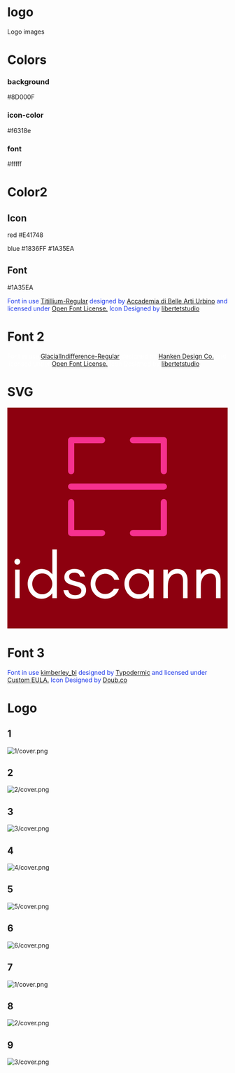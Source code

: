 # logo
Logo images

# Colors

### background
#8D000F

### icon-color
#f6318e

### font
#fffff


# Color2

## Icon
red
        #E41748

blue
        #1836FF
        #1A35EA

## Font
#1A35EA

<div class="glitter-meta-authors" style="color: rgb(26, 53, 234);">
        Font in use <a target="_blank" href="https://www.fontsquirrel.com/fonts/titillium">Titillium-Regular</a> designed by
        <a target="_blank" href="http://www.accademiadiurbino.it/">Accademia di Belle Arti Urbino</a>
        and licensed under
        <a target="_blank" href="http://scripts.sil.org/cms/scripts/page.php?site_id=nrsi&amp;id=OFL_web">Open Font License.</a>
          Icon Designed by
          <a target="_blank" href="https://thenounproject.com/fatnaruto">libertetstudio</a></div>
          
          

# Font 2

<div class="glitter-meta-authors" style="color: rgb(255, 255, 255);">
        Font in use <a target="_blank" href="https://hanken.co/product/hk-grotesk/">GlacialIndifference-Regular</a> designed by
        <a target="_blank" href="https://hanken.co/">Hanken Design Co.</a>
        and licensed under
        <a target="_blank" href="http://scripts.sil.org/cms/scripts/page.php?site_id=nrsi&amp;id=OFL_web">Open Font License.</a>
          Icon Designed by
          <a target="_blank" href="https://thenounproject.com/fatnaruto">libertetstudio</a></div>
          
# SVG          
<svg data-v-fde0c5aa="" xmlns="http://www.w3.org/2000/svg" viewBox="0 0 300 300" class="iconAbove">
<!----><defs data-v-fde0c5aa=""><!----></defs><rect data-v-fde0c5aa="" fill="#8D000F" x="0" y="0" width="300px" height="300px" class="logo-background-square"></rect><defs data-v-fde0c5aa=""><!----></defs><g data-v-fde0c5aa="" id="54f43b07-ad87-44e6-806d-590bf7ce660b" fill="#ffffff" transform="matrix(6.304619608789318,0,0,6.304619608789318,3.480638728472268,175.01373206268428)"><path d="M2.04 5.01C1.92 4.89 1.78 4.83 1.60 4.83C1.43 4.83 1.28 4.89 1.16 5.01C1.04 5.13 0.98 5.28 0.98 5.45C0.98 5.63 1.04 5.77 1.16 5.89C1.28 6.02 1.43 6.08 1.60 6.08C1.78 6.08 1.92 6.02 2.04 5.89C2.17 5.77 2.23 5.63 2.23 5.45C2.23 5.28 2.17 5.13 2.04 5.01ZM2.10 13.30L2.10 7.14L1.12 7.14L1.12 13.30ZM9.16 10.22C9.16 10.82 8.95 11.34 8.53 11.79C8.12 12.24 7.60 12.46 6.99 12.46C6.37 12.46 5.86 12.24 5.44 11.79C5.02 11.34 4.82 10.82 4.82 10.22C4.82 9.62 5.02 9.10 5.44 8.65C5.86 8.20 6.37 7.98 6.99 7.98C7.60 7.98 8.12 8.20 8.53 8.65C8.95 9.10 9.16 9.62 9.16 10.22ZM10.14 13.30L10.14 2.80L9.16 2.80L9.16 8.19C9.10 8.12 9.04 8.05 8.98 7.98C8.40 7.33 7.68 7.00 6.83 7.00C5.98 7.00 5.26 7.33 4.68 7.98C4.12 8.61 3.84 9.36 3.84 10.22C3.84 11.08 4.12 11.83 4.68 12.46C5.26 13.11 5.98 13.44 6.83 13.44C7.68 13.44 8.40 13.11 8.98 12.46C9.04 12.39 9.10 12.32 9.16 12.25L9.16 13.30ZM13.13 12.42C12.88 12.26 12.70 11.98 12.60 11.58L11.56 11.58C11.78 12.85 12.60 13.48 14.03 13.48C14.36 13.48 14.67 13.44 14.96 13.36C15.25 13.28 15.51 13.17 15.75 13.01C16.22 12.69 16.46 12.20 16.46 11.54C16.46 10.88 16.14 10.39 15.51 10.09C15.24 9.96 14.94 9.86 14.63 9.79C14.32 9.72 14.02 9.64 13.75 9.56C13.48 9.47 13.25 9.37 13.07 9.24C12.89 9.11 12.79 8.91 12.79 8.63C12.79 8.35 12.91 8.15 13.13 8.01C13.35 7.88 13.61 7.81 13.92 7.81C14.22 7.81 14.48 7.87 14.69 7.98C14.91 8.09 15.07 8.32 15.17 8.67L16.22 8.67C16.09 8.04 15.83 7.61 15.43 7.37C15.03 7.12 14.54 7.00 13.94 7.00C13.35 7.00 12.83 7.16 12.40 7.47C11.97 7.79 11.76 8.25 11.76 8.86C11.76 9.17 11.84 9.43 11.99 9.66C12.15 9.88 12.39 10.07 12.71 10.22C12.98 10.34 13.28 10.44 13.59 10.52C13.90 10.59 14.19 10.68 14.46 10.76C15.10 10.97 15.43 11.27 15.43 11.66C15.43 12.33 14.98 12.67 14.08 12.67C13.69 12.67 13.38 12.59 13.13 12.42ZM23.62 9.35C23.42 8.66 23.05 8.10 22.50 7.67C21.94 7.23 21.30 7.01 20.59 7.01C19.71 7.01 18.97 7.33 18.35 7.97C17.75 8.59 17.44 9.34 17.44 10.22C17.44 11.09 17.75 11.84 18.35 12.48C18.63 12.78 18.97 13.01 19.35 13.18C19.73 13.35 20.12 13.44 20.51 13.44C20.90 13.44 21.25 13.39 21.56 13.28C22.55 12.94 23.21 12.27 23.56 11.28L22.46 11.28C22.27 11.63 22.01 11.90 21.68 12.11C21.35 12.32 20.99 12.42 20.59 12.42C20.00 12.42 19.49 12.20 19.07 11.77C18.66 11.33 18.45 10.82 18.45 10.22C18.45 9.63 18.66 9.12 19.07 8.69C19.27 8.49 19.49 8.33 19.75 8.21C20.02 8.09 20.33 8.04 20.69 8.04C21.06 8.04 21.42 8.16 21.77 8.40C22.12 8.64 22.39 8.96 22.55 9.35ZM30.06 10.22C30.06 10.82 29.85 11.34 29.44 11.79C29.02 12.24 28.50 12.46 27.89 12.46C27.27 12.46 26.76 12.24 26.34 11.79C25.93 11.34 25.72 10.82 25.72 10.22C25.72 9.62 25.93 9.10 26.34 8.65C26.76 8.20 27.27 7.98 27.89 7.98C28.50 7.98 29.02 8.20 29.44 8.65C29.85 9.10 30.06 9.62 30.06 10.22ZM31.04 13.30L31.04 7.14L30.06 7.14L30.06 8.19C30.00 8.12 29.94 8.05 29.88 7.98C29.30 7.33 28.58 7.00 27.73 7.00C26.88 7.00 26.17 7.33 25.59 7.98C25.02 8.61 24.74 9.36 24.74 10.22C24.74 11.08 25.02 11.83 25.59 12.46C26.17 13.11 26.88 13.44 27.73 13.44C28.58 13.44 29.30 13.11 29.88 12.46C29.94 12.39 30.00 12.32 30.06 12.25L30.06 13.30ZM37.39 13.30L38.37 13.30L38.37 9.45C38.37 8.74 38.19 8.16 37.81 7.72C37.63 7.50 37.40 7.33 37.13 7.20C36.86 7.08 36.50 7.01 36.06 7.01C35.63 7.01 35.24 7.13 34.90 7.36C34.58 7.57 34.32 7.85 34.12 8.20L34.12 7.14L33.14 7.14L33.14 13.30L34.12 13.30L34.12 10.72C34.12 9.94 34.27 9.32 34.56 8.86C34.72 8.60 34.93 8.39 35.20 8.23C35.46 8.07 35.80 7.99 36.22 7.99C36.64 7.99 36.94 8.14 37.12 8.42C37.30 8.71 37.39 9.05 37.39 9.45ZM44.52 13.30L45.50 13.30L45.50 9.45C45.50 8.74 45.31 8.16 44.94 7.72C44.75 7.50 44.52 7.33 44.25 7.20C43.98 7.08 43.63 7.01 43.19 7.01C42.75 7.01 42.36 7.13 42.03 7.36C41.71 7.57 41.45 7.85 41.24 8.20L41.24 7.14L40.26 7.14L40.26 13.30L41.24 13.30L41.24 10.72C41.24 9.94 41.39 9.32 41.69 8.86C41.85 8.60 42.06 8.39 42.32 8.23C42.58 8.07 42.92 7.99 43.34 7.99C43.76 7.99 44.06 8.14 44.25 8.42C44.43 8.71 44.52 9.05 44.52 9.45Z"></path></g><defs data-v-fde0c5aa=""><!----></defs><g data-v-fde0c5aa="" id="d259fc3f-ef20-40e5-a743-057f08dca4e9" stroke="none" fill="#F6318E" transform="matrix(4.208333333333334,0,0,4.208333333333334,82.66666666666666,39.999999999999986)"><g data-name="16-scan"><path d="M31 17H1a1 1 0 0 1 0-2h30a1 1 0 0 1 0 2zM1 12a1 1 0 0 1-1-1V1a1 1 0 0 1 1-1h10a1 1 0 0 1 0 2H2v9a1 1 0 0 1-1 1zM31 12a1 1 0 0 1-1-1V2h-9a1 1 0 0 1 0-2h10a1 1 0 0 1 1 1v10a1 1 0 0 1-1 1zM31 32H21a1 1 0 0 1 0-2h9v-9a1 1 0 0 1 2 0v10a1 1 0 0 1-1 1zM11 32H1a1 1 0 0 1-1-1V21a1 1 0 0 1 2 0v9h9a1 1 0 0 1 0 2z"></path></g></g>
<!----></svg>

# Font 3

<div class="glitter-meta-authors" style="color: rgb(26, 53, 234);">
        Font in use <a target="_blank" href="https://www.fontspring.com/fonts/typodermic/kimberley">kimberley_bl</a> designed by
        <a target="_blank" href="http://typodermicfonts.com/">Typodermic</a>
        and licensed under
        <a target="_blank" href="https://www.fontsquirrel.com/license/kimberley">Custom EULA.</a>
          Icon Designed by
          <a target="_blank" href="https://thenounproject.com/doub">Doub.co</a></div>


# Logo

## 1
![1/cover.png](1/cover.png)

## 2
![2/cover.png](2/cover.png)

## 3
![3/cover.png](3/cover.png)

## 4
![4/cover.png](4/cover.png)

## 5
![5/cover.png](5/cover.png)

## 6
![6/cover.png](6/cover.png)

## 7
![1/cover.png](7/cover.png)

## 8
![2/cover.png](8/cover.png)

## 9
![3/cover.png](9/cover.png)
